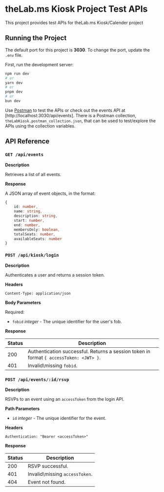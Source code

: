 # theLab.ms Kiosk Project Test APIs

This project provides test APIs for theLab.ms Kiosk/Calender project

## Running the Project

The default port for this project is **3030**. To change the port, update the `.env` file.

First, run the development server:

```bash
npm run dev
# or
yarn dev
# or
pnpm dev
# or
bun dev
```

Use [Postman](https://www.postman.com) to test the APIs or check out the events API at [http://localhost:3030/api/events]. There is a Postman collection, `theLabKiosk.postman_collection.json`, that can be used to test/explore the APIs using the collection variables.

## API Reference

### `GET /api/events`

**Description**

Retrieves a list of all events.

**Response**

A JSON array of event objects, in the format:

```typescript
{
    id: number,
    name: string,
    description: string,
    start: number,
    end: number,
    membersOnly: boolean,
    totalSeats: number,
    availableSeats: number
}
```

### `POST /api/kiosk/login`

**Description**

Authenticates a user and returns a session token.

**Headers**

```http
Content-Type: application/json
```

**Body Parameters**

Required:

- `fobid` *integer* - The unique identifier for the user's fob.

**Response**

| Status | Description |
| - | - |
| 200 | Authentication successful. Returns a session token in format ```{ accessToken: <JWT> }```. |
| 401 | Invalid\missing `fobid`. |

### `POST /api/events/:id/rsvp`

**Description**

RSVPs to an event using an `accessToken` from the login API.

**Path Parameters**

- `id` *integer* - The unique identifier for the event.

**Headers**

```http
Authentication: "Bearer <accessToken>"
```

**Response**

| Status | Description |
| - | - |
| 200 | RSVP successful. |
| 401 | Invalid\missing `accessToken`. |
| 404 | Event not found. |
